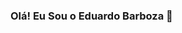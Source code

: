 ### Olá! Eu Sou o Eduardo Barboza 👋

<!--
- 🔭 Hoje Estou Cursando Desenvolvimento de Sistemas
- 🌱 Estudando React Native 
- 👯 Gosto de Trabalhar Como Front - End

-->
